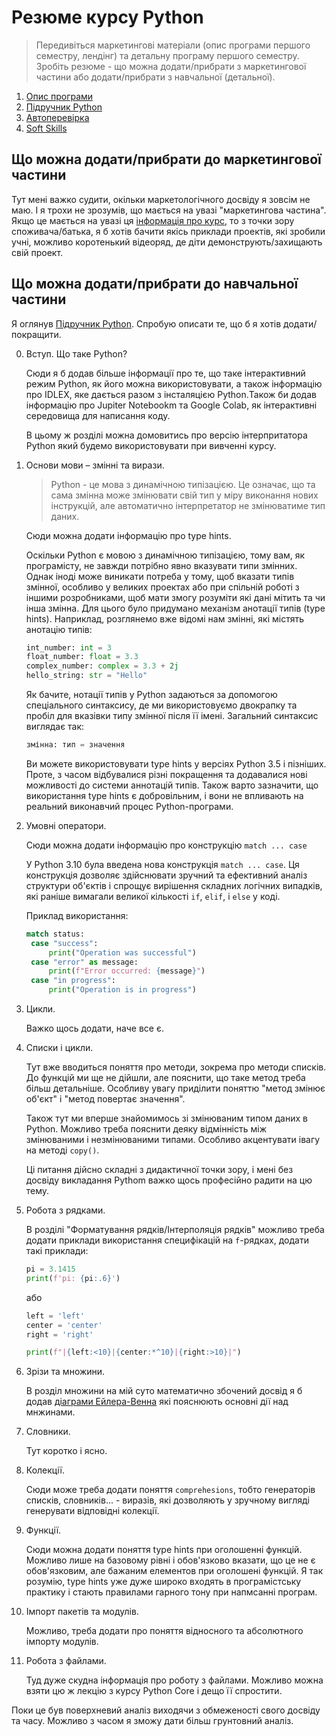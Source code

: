 # Резюме курсу Python

> Передивіться маркетингові матеріали (опис програми першого семестру, лендінг) та детальну програму першого семестру. Зробіть резюме - що можна додати/прибрати з маркетингової частини або додати/прибрати з навчальної (детальної).

1. [Опис програми](https://youtu.be/WwPj60byBTI)
2. [Підручник Python](https://sasha-kravtsova.gitbook.io/all_lessons/python)
3. [Автоперевірка](https://docs.google.com/spreadsheets/d/1UuUg1CukA71y8hTrxzMaNTTnMqfqNcCjCNX0yW8RriQ/edit#gid=1962484563)
4. [Soft Skills](https://sasha-kravtsova.gitbook.io/all_lessons/soft-skills)

## Що можна додати/прибрати до маркетингової частини

Тут мені важко судити, окільки маркетологічного досвіду я зовсім не маю. І я трохи не зрозумів, що мається на увазі "маркетингова частина". Якщо це мається на увазі ця [інформація про курс](https://goiteens.com/course/python/?utm_source=google&utm_medium=cpc&utm_campaign=brand), то з точки зору споживача/батька, я б хотів бачити якісь приклади проектів, які зробили учні, можливо коротенький відеоряд, де діти демонструють/захищають свій проект.

## Що можна додати/прибрати до навчальної частини

Я оглянув [Підручник Python](https://sasha-kravtsova.gitbook.io/all_lessons/python). Спробую описати те, що б я хотів додати/покращити.

0. Вступ. Що таке Python?

   Сюди я б додав більше інформації про те, що таке інтерактивний режим Python, як його можна використовувати, а також інформацію про IDLEX, яке дається разом з інсталяцією Python.Також би додав інформацію про Jupiter Notebookm та Google Colab, як інтерактивні середовища для написання коду.

   В цьому ж розділі можна домовитись про версію інтерпритатора Python який будемо використовувати при вивченні курсу.

1. Основи мови – змінні та вирази.

   > Python - це мова з динамічною типізацією. Це означає, що та сама змінна може змінювати свій тип у міру виконання нових інструкцій, але автоматично інтерпретатор не змінюватиме тип даних.

   Сюди можна додати інформацію про type hints.

   Оскільки Python є мовою з динамічною типізацією, тому вам, як програмісту, не завжди потрібно явно вказувати типи змінних. Однак іноді може виникати потреба у тому, щоб вказати типів змінної, особливо у великих проектах або при спільній роботі з іншими розробниками, щоб мати змогу розуміти які дані мітить та чи інша змінна. Для цього було придумано механізм анотації типів (type hints). Наприклад, розглянемо вже відомі нам змінні, які містять анотацію типів:

   ```python
   int_number: int = 3
   float_number: float = 3.3
   complex_number: complex = 3.3 + 2j
   hello_string: str = "Hello"
   ```

   Як бачите, нотації типів у Python задаються за допомогою спеціального синтаксису, де ми використовуємо двокрапку та пробіл для вказівки типу змінної після її імені. Загальний синтаксис виглядає так:

   ```python
   змінна: тип = значення
   ```

   Ви можете використовувати type hints у версіях Python 3.5 і пізніших. Проте, з часом відбувалися різні покращення та додавалися нові можливості до системи аннотацій типів. Також варто зазначити, що використання type hints є добровільним, і вони не впливають на реальний виконавчий процес Python-програми.

2. Умовні оператори.

   Сюди можна додати інформацію про конструкцію `match ... case`

   У Python 3.10 була введена нова конструкція `match ... case`. Ця конструкція дозволяє здійснювати зручний та ефективний аналіз структури об'єктів і спрощує вирішення складних логічних випадків, які раніше вимагали великої кількості `if`, `elif`, і `else` у коді.

   Приклад використання:

   ```python
   match status:
    case "success":
        print("Operation was successful")
    case "error" as message:
        print(f"Error occurred: {message}")
    case "in progress":
        print("Operation is in progress")
   ```

3. Цикли.

   Важко щось додати, наче все є.

4. Списки і цикли.

   Тут вже вводиться поняття про методи, зокрема про методи списків. До функцій ми ще не дійшли, але пояснити, що таке метод треба більш детальніше. Особливу увагу приділити поняттю "метод змінює об'єкт" і "метод повертає значення".

   Також тут ми вперше знайомимось зі змінюваним типом даних в Python. Можливо треба пояснити деяку відмінність між змінюваними і незмінюваними типами. Особливо акцентувати івагу на методі ```copy()```.

   Ці питання дійсно складні з дидактичної точки зору, і мені без досвіду викладання Pythom важко щось професійно радити на цю тему.

5. Робота з рядками.

   В розділі "Форматування рядків/Інтерполяція рядків" можливо треба додати приклади використання специфікацій на `f`-рядках, додати такі приклади:

   ```python
   pi = 3.1415
   print(f'pi: {pi:.6}')
   ```

   або

   ```python
   left = 'left'
   center = 'center'
   right = 'right'

   print(f"|{left:<10}|{center:*^10}|{right:>10}|")

   ```

6. Зрізи та множини.

   В розділ множини на мій суто математично збочений досвід я б додав [діаграми Ейлера-Венна](https://uk.wikipedia.org/wiki/%D0%94%D1%96%D0%B0%D0%B3%D1%80%D0%B0%D0%BC%D0%B0_%D0%92%D0%B5%D0%BD%D0%BD%D0%B0) які пояснюють основні дії над мнжинами.
7. Словники.

   Тут коротко і ясно.

8. Колекції.

   Сюди може треба додати поняття `comprehesions`, тобто генераторів списків, словників... - виразів, які дозволяють у зручному вигляді генерувати відповідні колекції.

9. Функції.

    Сюди можна додати поняття type hints при оголошенні функцій. Можливо лише на базовому рівні і обов'язково вказати, що це не є обов'язковим, але бажаним елементов при оголошені функцій. Я так розумію, type hints уже дуже широко входять в програмістську практику і стають правилами гарного тону при напмсанні програм.

10. Імпорт пакетів та модулів.

    Можливо, треба додати про поняття відносного та абсолютного імпорту модулів.

11. Робота з файлами.

    Туд дуже скудна інформація про роботу з файлами. Можливо можна взяти цю ж лекцію з курсу Python Core і дещо її спростити.

Поки це був поверхневий аналіз виходячи з обмеженості свого досвіду та часу. Можливо з часом я зможу дати більш грунтовний аналіз.